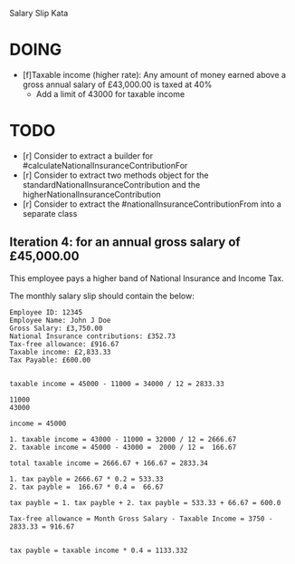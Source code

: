 Salary Slip Kata

# DOING

- [f]Taxable income (higher rate): Any amount of money earned above a gross annual salary of £43,000.00 is taxed at 40%
  - Add a limit of 43000 for taxable income

# TODO

- [r] Consider to extract a builder for #calculateNationalInsuranceContributionFor
- [r] Consider to extract two methods object for the standardNationalInsuranceContribution and the higherNationalInsuranceContribution
- [r] Consider to extract the #nationalInsuranceContributionFrom into a separate class

## Iteration 4: for an annual gross salary of £45,000.00

This employee pays a higher band of National Insurance and Income Tax.

  <p>The monthly salary slip should contain the below:</p>

    Employee ID: 12345
    Employee Name: John J Doe
    Gross Salary: £3,750.00
    National Insurance contributions: £352.73
    Tax-free allowance: £916.67
    Taxable income: £2,833.33
    Tax Payable: £600.00


    taxable income = 45000 - 11000 = 34000 / 12 = 2833.33

    11000
    43000

    income = 45000

    1. taxable income = 43000 - 11000 = 32000 / 12 = 2666.67
    2. taxable income = 45000 - 43000 =  2000 / 12 =  166.67

    total taxable income = 2666.67 + 166.67 = 2833.34

    1. tax payble = 2666.67 * 0.2 = 533.33
    2. tax payble =  166.67 * 0.4 =  66.67

    tax payble = 1. tax payble + 2. tax payble = 533.33 + 66.67 = 600.0

    Tax-free allowance = Month Gross Salary - Taxable Income = 3750 - 2833.33 = 916.67


    tax payble = taxable income * 0.4 = 1133.332
